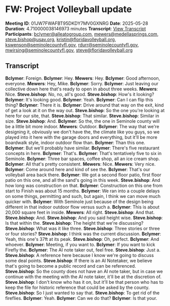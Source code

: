# FW: Project Volleyball update
**Meeting ID**: 01JW7FWAFBT95DKDY7MV0GXNRG
**Date**: 2025-05-28
**Duration**: 4.710000038146973 minutes
**Transcript**: [View Transcript](https://app.fireflies.ai/view/01JW7FWAFBT95DKDY7MV0GXNRG)
**Participants**: bclymer@alleatogroup.com, mewers@medellasprings.com, steve.bishop@usav.org, kristin@floridavolleyball.org, kswenson@seminolecountyfl.gov, rdurr@seminolecountyfl.gov, mwirsing@seminolecountyfl.gov, steve@floridavolleyball.org

## Transcript
**Bclymer**: Foreign.
**Bclymer**: Hey.
**Mewers**: Hey.
**Bclymer**: Good afternoon, everyone.
**Mewers**: Hey, Mike.
**Bclymer**: Sorry.
**Bclymer**: Just leaving our collective down here that's ready to open in about three weeks.
**Mewers**: Nice.
**Steve.bishop**: No, no, all's good.
**Steve.bishop**: How's it looking?
**Bclymer**: It's looking good.
**Bclymer**: Yeah.
**Bclymer**: Can I can flip this thing?
**Bclymer**: There it is.
**Bclymer**: Drive around that way on the exit, kind of get a look at it on the way out.
**Steve.bishop**: So the one you're looking at here for our site, that.
**Steve.bishop**: That similar.
**Steve.bishop**: Similar in size.
**Steve.bishop**: And.
**Bclymer**: So the, the one in Seminole county will be a little bit more indoor.
**Mewers**: Outdoor.
**Bclymer**: The way that we're designing it, obviously we don't have the, the climate like you guys, so we played into it here with the garage doors and everything, but it'll be more boardwalk style, indoor outdoor flow than.
**Bclymer**: Than this one.
**Bclymer**: But we'll probably have similar.
**Bclymer**: There's five restaurant concepts in here.
**Bclymer**: That's.
**Bclymer**: That's tentatively five to six in Seminole.
**Bclymer**: Three bar spaces, coffee shop, all an ice cream shop.
**Bclymer**: All that's pretty consistent.
**Mewers**: Nice.
**Mewers**: Very nice.
**Bclymer**: Come around here and kind of see the.
**Bclymer**: That's our volleyball area back there.
**Bclymer**: We got a second floor patio, first floor patio on this one, and all the sand's going in this week.
**Steve.bishop**: And how long was construction on that.
**Bclymer**: Construction on this one from start to Finish was about 15 months.
**Bclymer**: We ran into a couple delays on some things, permitting and such, but again, I think we can move much quicker with.
**Bclymer**: With Seminole just because of the design being different in that indoor outdoor flow versus such a.
**Bclymer**: This is about 20,000 square feet in inside.
**Mewers**: All right.
**Steve.bishop**: And that.
**Steve.bishop**: And.
**Steve.bishop**: And you said height wise.
**Steve.bishop**: Is that within the.
**Steve.bishop**: The height that we're discussing?
**Steve.bishop**: What was it like three.
**Steve.bishop**: Three stories or three or four stories?
**Steve.bishop**: I think was the current discussion.
**Bclymer**: Yeah, this one's 37ft at its peak.
**Steve.bishop**: Oh, perfect.
**Bclymer**: And whoever.
**Bclymer**: Meeting, if you want to.
**Bclymer**: If you want to kick Firefly the.
**Bclymer**: The AI note taker out, feel free.
**Steve.bishop**: Just a.
**Steve.bishop**: A reference here because I know we're going to discuss some deal points.
**Steve.bishop**: If there is an AI Notetaker, we believe that's going to become a public record and can be referenced.
**Steve.bishop**: So the county does not have an AI note taker, but in case we continue with the meeting with the AI note taker, it'll be at the discretion of.
**Steve.bishop**: I don't know who has it on, but it'll be that person who has to keep the file for historic reference that could be asked by the county.
**Steve.bishop**: So I just wanted to say that.
**Steve.bishop**: To get rid of the fireflies.
**Bclymer**: Yeah.
**Bclymer**: Can we do that?
**Bclymer**: Is that your.